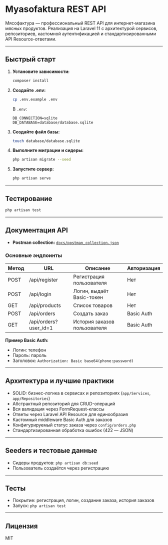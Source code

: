 # Myasofaktura REST API

Мясофактура — профессиональный REST API для интернет-магазина мясных продуктов. Реализация на Laravel 11 с архитектурой сервисов, репозиториев, кастомной аутентификацией и стандартизированными API Resource-ответами.

---

## Быстрый старт

1. **Установите зависимости:**
   ```bash
   composer install
   ```
2. **Создайте .env:**
   ```bash
   cp .env.example .env
   ```
   В `.env`:
   ```
   DB_CONNECTION=sqlite
   DB_DATABASE=database/database.sqlite
   ```
3. **Создайте файл базы:**
   ```bash
   touch database/database.sqlite
   ```
4. **Выполните миграции и сидеры:**
   ```bash
   php artisan migrate --seed
   ```
5. **Запустите сервер:**
   ```bash
   php artisan serve
   ```

---

## Тестирование

```bash
php artisan test
```

---

## Документация API

- **Postman collection:** [`docs/postman_collection.json`](docs/postman_collection.json)


### Основные эндпоинты

| Метод | URL                  | Описание                       | Авторизация         |
|-------|----------------------|--------------------------------|---------------------|
| POST  | /api/register        | Регистрация пользователя       | Нет                |
| POST  | /api/login           | Логин, выдаёт Basic-токен      | Нет                |
| GET   | /api/products        | Список товаров                 | Нет                |
| POST  | /api/orders          | Создать заказ                  | Basic Auth          |
| GET   | /api/orders?user_id=1| История заказов пользователя   | Basic Auth          |

**Пример Basic Auth:**
- Логин: телефон
- Пароль: пароль
- Заголовок: `Authorization: Basic base64(phone:password)`

---

## Архитектура и лучшие практики
- SOLID: бизнес-логика в сервисах и репозиториях (`app/Services`, `app/Repositories`)
- Абстрактный репозиторий для CRUD-операций
- Вся валидация через FormRequest-классы
- Ответы через Laravel API Resource для единообразия
- Кастомный middleware Basic Auth для заказов
- Конфигурируемый статус заказа через `config/orders.php`
- Стандартизированная обработка ошибок (422 — JSON)

---

## Seeders и тестовые данные
- Сидеры продуктов: `php artisan db:seed`
- Пользователь создаётся через регистрацию

---


## Тесты
- Покрытие: регистрация, логин, создание заказа, история заказов
- Запуск: `php artisan test`

---

## Лицензия
MIT
